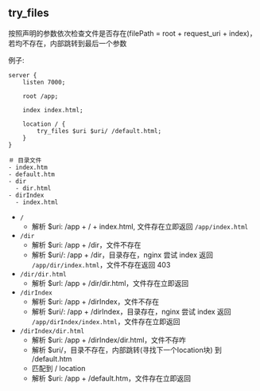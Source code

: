 ## try_files

按照声明的参数依次检查文件是否存在(filePath = root + request_uri + index)，若均不存在，内部跳转到最后一个参数

例子:

```nginx
server {
    listen 7000;

    root /app;

    index index.html;

    location / {
        try_files $uri $uri/ /default.html;
    }
}
```
```
＃ 目录文件
- index.htm
- default.htm
- dir
  - dir.html
- dirIndex
  - index.html
```

- `/`
  * 解析 $uri: /app + / + index.html, 文件存在立即返回 `/app/index.html`
- `/dir`
  * 解析 $uri: /app + /dir，文件不存在
  * 解析 $uri/: /app + /dir，目录存在，nginx 尝试 index 返回 `/app/dir/index.html`，文件不存在返回 403
- `/dir/dir.html`
  * 解析 $url: /app + /dir/dir.html，文件存在立即返回
- `/dirIndex`
  * 解析 $uri: /app + /dirIndex，文件不存在
  * 解析 $uri/: /app + /dirIndex，目录存在，nginx 尝试 index 返回 `/app/dirIndex/index.html`，文件存在立即返回
- `/dirIndex/dir.html`
  * 解析 $uri: /app + /dirIndex/dir.html，文件不存咋
  * 解析 $uri/，目录不存在，内部跳转(寻找下一个location块) 到 /default.htm
  * 匹配到 / location
  * 解析 $uri: /app + /default.htm，文件存在立即返回

